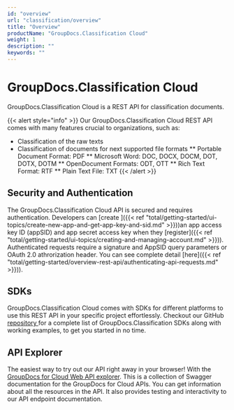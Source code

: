 ```yaml
---
id: "overview"
url: "classification/overview"
title: "Overview"
productName: "GroupDocs.Classification Cloud"
weight: 1
description: ""
keywords: ""
---
```







# GroupDocs.Classification Cloud #

GroupDocs.Classification Cloud is a REST API for classification documents.

{{< alert style="info" >}}
Our GroupDocs.Classification Cloud REST API comes with many features crucial to organizations, such as:

* Classification of the raw texts
* Classification of documents for next supported file formats
** Portable Document Format: PDF
** Microsoft Word: DOC, DOCX, DOCM, DOT, DOTX, DOTM
** OpenDocument Formats: ODT, OTT
** Rich Text Format: RTF
** Plain Text File: TXT
{{< /alert >}}

## Security and Authentication ##

The GroupDocs.Classification Cloud API is secured and requires authentication. Developers can [create ]({{< ref "total/getting-started/ui-topics/create-new-app-and-get-app-key-and-sid.md" >}}))an app access key ID (appSID) and app secret access key when they [register]({{< ref "total/getting-started/ui-topics/creating-and-managing-account.md" >}})). Authenticated requests require a signature and AppSID query parameters or OAuth 2.0 athrorization header. You can see complete detail [here]({{< ref "total/getting-started/overview-rest-api/authenticating-api-requests.md" >}})).

## SDKs ##

GroupDocs.Classification Cloud comes with SDKs for different platforms to use this REST API in your specific project effortlessly. Checkout our GitHub [repository ](https://github.com/groupdocs-classification-cloud)for a complete list of GroupDocs.Classification SDKs along with working examples, to get you started in no time.

## API Explorer ##

The easiest way to try out our API right away in your browser! With the [GroupDocs for Cloud Web API explorer](https://apireference.groupdocs.cloud/classification/). This is a collection of Swagger documentation for the GroupDocs for Cloud APIs. You can get information about all the resources in the API. It also provides testing and interactivity to our API endpoint documentation.